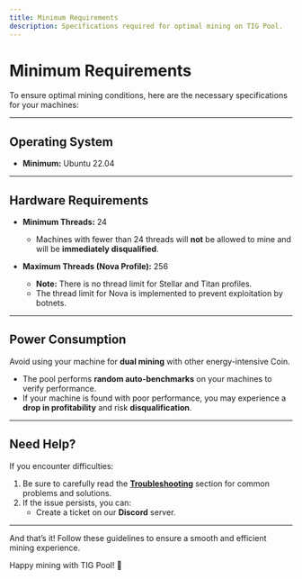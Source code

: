 ```yaml
---
title: Minimum Requirements  
description: Specifications required for optimal mining on TIG Pool.  
---
```


# Minimum Requirements  

To ensure optimal mining conditions, here are the necessary specifications for your machines:  

---

## Operating System  

- **Minimum:** Ubuntu 22.04  

---

## Hardware Requirements  

- **Minimum Threads:** 24  
  - Machines with fewer than 24 threads will **not** be allowed to mine and will be **immediately disqualified**.  

- **Maximum Threads (Nova Profile):** 256  
  - **Note:** There is no thread limit for Stellar and Titan profiles.  
  - The thread limit for Nova is implemented to prevent exploitation by botnets.  

---

## Power Consumption  

Avoid using your machine for **dual mining** with other energy-intensive Coin.  
- The pool performs **random auto-benchmarks** on your machines to verify performance.  
- If your machine is found with poor performance, you may experience a **drop in profitability** and risk **disqualification**.  

---

## Need Help?  

If you encounter difficulties:  
1. Be sure to carefully read the **[Troubleshooting](#)** section for common problems and solutions.  
2. If the issue persists, you can:  
   - Create a ticket on our **Discord** server.  
---

And that’s it! Follow these guidelines to ensure a smooth and efficient mining experience.  

Happy mining with TIG Pool! 🚀  
